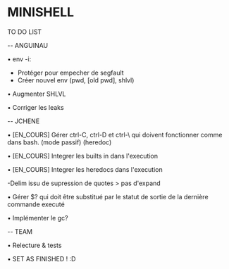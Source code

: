 # MINISHELL

TO DO LIST

-- ANGUINAU

• env -i:

- Protéger pour empecher de segfault
- Créer nouvel env (pwd, [old pwd], shlvl)

• Augmenter SHLVL

• Corriger les leaks

-- JCHENE

• [EN_COURS] Gérer ctrl-C, ctrl-D et ctrl-\ qui doivent fonctionner comme dans bash. (mode passif) (heredoc)

• [EN_COURS] Integrer les builts in dans l'execution

• [EN_COURS] Integrer les heredocs dans l'execution

-Delim issu de supression de quotes > pas d'expand

• Gérer $? qui doit être substitué par le statut de sortie de la dernière commande executé

• Implémenter le gc?

-- TEAM

• Relecture & tests

• SET AS FINISHED ! :D

